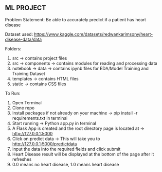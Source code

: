 ## ML PROJECT

Problem Statement: Be able to accurately predict if a patient has heart disease 

Dataset used: https://www.kaggle.com/datasets/redwankarimsony/heart-disease-data/data

Folders:
1. src -> contains project files
2. src -> components -> contains modules for reading and processing data
3. notebook -> data -> contains ipynb files for EDA/Model Training and Training Dataset 
4. templates -> contains HTML files 
5. static -> contains CSS files 

To Run: 
1. Open Terminal 
2. Clone repo 
3. Install packages if not already on your machine -> pip install -r requirements.txt in terminal 
4. Start running -> Python app.py in terminal 
5. A Flask App is created and the root directory page is located at -> http://127.0.0.1:5000
6. Click on predict data -> This will take you to http://127.0.0.1:5000/predictdata
7. Input the data into the required fields and click submit
8. Heart Disease result will be displayed at the bottom of the page after it refreshes
9. 0.0 means no heart disease, 1.0 means heart disease 
